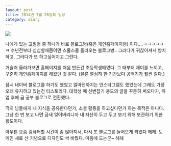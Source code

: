 ```yaml
---
layout: post
title: 2014년 7월 26일의 일상
category: diary
---
```


![](__imgUrl__/1.gif)

나에게 있는 고질병 중 하나가 바로 블로그병(혹은 개인홈페이지병) 이다....ㅋㅋㅋㅋㅋㅋ
수년전부터 심심할때쯤이면 스물스물 올라오는 블로그병.. 그러다가 귀찮아져서 방치하고, 그러다가 또 하고싶어지고 그런다.

거슬러 올라가보면 홈페이지를 처음 만든건 초등학생때였다. 그 때부터 재미를 느끼고, 꾸준히 개인홈페이지를 해왔던 것 같다. (물론 열심히 한 기간보다 공백기가 훨씬 길다.)

잠시 네이버 블로그를 하기도 했었고 얼마전까지는 인스타그램도 했었는데 그래도 가장 오래 유지하고 있는건 티스토리다. 대학생 때 신변잡기 용도의 글을 꾸준히 써오다가, 취업 후에 급 공부 블로그로 전환했다.

딱히 남들에게 내 지식을 공유한다던가, 소셜 활동을 하고싶다던가 하는 목적은 아니다. 그냥 한 번 보고 나면 금새 잊어버리니까 내 자신이 두고 두고 보기 위해 보관하기 위한 용도이다.

아무튼 요즘 컴퓨터할 시간이 좀 많아져서, 다시 또 블로그를 들어오게 되었다 헤헤. 도메인 새로 산 기념으로 디자인도 싹 바꿨다. 마음에 드는군~ 헤헤
